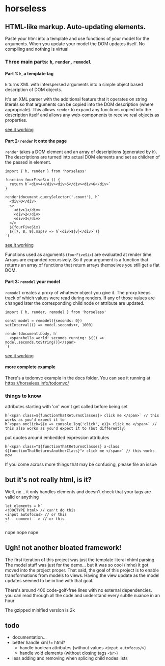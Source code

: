 # horseless

## HTML-like markup. Auto-updating elements.
Paste your html into a template and use functions of your model for the arguments. When you update your model the DOM updates itself. No compiling and nothing is virtual.

### Three main parts: `h`, `render`, `remodel`

#### Part 1: `h`, a template tag

`h` turns XML with interspersed arguments into a simple object based description of DOM objects. 

It's an XML parser with the additional feature that it operates on string literals so that arguments can be copied into the DOM description (where appropriate). This allows `render` to expand any functions copied into the description itself and allows any web-components to receive real objects as properties.

[see it working](https://horseless.info/h/)

#### Part 2: `render` it onto the page

`render` takes a DOM element and an array of descriptions (generated by `h`). The descriptions are turned into actual DOM elements and set as children of the passed in element. 

```
import { h, render } from 'horseless'

function fourFiveSix () {
  return h`<div>4</div><div>5</div><div>6</div>`
}

render(document.querySelector('.count'), h`
  <div>0</div>
  <>
    <div>1</div>
    <div>2</div>
    <div>3</div>
  </>
  ${fourFiveSix}
  ${[7, 8, 9].map(v => h`<div>${v}</div>`)}
`)
```
[see it working](https://horseless.info/render/)

Functions used as arguments (`fourFiveSix`) are evaluated at render time. Arrays are expanded recursively. So if your argument is a function that returns an array of functions that return arrays themselves you still get a flat DOM.

#### Part 3: `remodel` your model

`remodel` creates a proxy of whatever object you give it. The proxy keeps track of which values were read during renders. If any of those values are changed later the corresponding child node or attribute are updated.

```
import { h, render, remodel } from 'horseless'

const model = remodel({seconds: 0})
setInterval(() => model.seconds++, 1000)

render(document.body, h`
  <span>hello world! seconds running: ${() => model.seconds.toString()}</span>
`)
```
[see it working](https://horseless.info/remodel/)


#### more complete example
There's a todomvc example in the docs folder. You can see it running at https://horseless.info/todomvc/

### things to know
attributes starting with 'on' won't get called before being set
```
h`<span class=${functionThatReturnsClasses}> click me </span>` // this works as you'd expect it to
h`<span onclick=${e => console.log('click', e)}> click me </span>` // this also works as you'd expect it to (but differently)
```

put quotes around embedded expression attributes
```
h`<span class="${functionThatReturnsClasses} a-class ${functionThatReturnsAnotherClass}"> click me </span>` // this works now
```

If you come across more things that may be confusing, please file an issue

## but it's not really html, is it?
Well, no... it only handles elements and doesn't check that your tags are valid or anything
```
let elements = h`
<!DOCTYPE html> // can't do this
<input autofocus> // or this
<!-- comment --> // or this
`
```
nope nope nope

## Ugh! not another bloated framework!
The first iteration of this project was just the template literal xhtml parsing. The model stuff was just for the demo... but it was so cool (imho) it got moved into the project proper. That said, the goal of this project is to enable transformations from models to views. Having the view update as the model updates seemed to be in line with that goal. 

There's around 400 code-golf-free lines with no external dependencies. you can read through all the code and understand every subtle nuance in an hour

The gzipped minified version is 2k

## todo
* documentation...
* better handle xml != html?
  * handle boolean attributes (without values `<input autofocus/>`)
  * handle void elements (without closing tags `<br>`)
* less adding and removing when splicing child nodes lists
